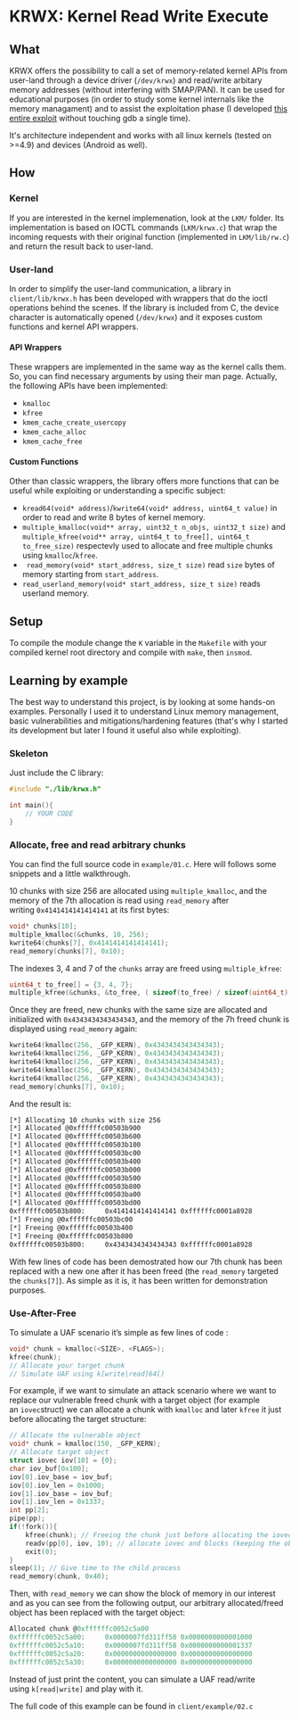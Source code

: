 # KRWX: Kernel Read Write Execute
## What
KRWX offers the possibility to call a set of memory-related kernel APIs from user-land through a device driver (`/dev/krwx`) and read/write arbitary memory addresses (without interfering with SMAP/PAN).
It can be used for educational purposes (in order to study some kernel internals like the memory managament) and to assist the exploitation phase (I developed [this entire exploit](https://1day.dev/notes/Linux-Kernel-n-day-exploit-development) without touching gdb a single time).

It's architecture independent and works with all linux kernels (tested on >=4.9) and devices (Android as well).

## How
### Kernel
If you are interested in the kernel implemenation, look at the `LKM/` folder.
Its implementation is based on IOCTL commands (`LKM/krwx.c`) that wrap the incoming requests with their original function (implemented in `LKM/lib/rw.c`) and return the result back to user-land.

### User-land
In order to simplify the user-land communication, a library in `client/lib/krwx.h` has been developed with wrappers that do the ioctl operations behind the scenes. If the library is included from C, the device character is automatically opened (`/dev/krwx`) and it exposes custom functions and kernel API wrappers.

#### API Wrappers
These wrappers are implemented in the same way as the kernel calls them. So, you can find necessary arguments by using their man page. Actually, the following APIs have been implemented:
- `kmalloc`
- `kfree`
- `kmem_cache_create_usercopy`
- `kmem_cache_alloc`
- `kmem_cache_free`

#### Custom Functions
Other than classic wrappers, the library offers more functions that can be useful while exploiting or understanding a specific subject:
- `kread64(void* address)`/`kwrite64(void* address, uint64_t value)` in order to read and write 8 bytes of kernel memory.
- `multiple_kmalloc(void** array, uint32_t n_objs, uint32_t size)` and `multiple_kfree(void** array, uint64_t to_free[], uint64_t to_free_size)` respectevly used to allocate and free multiple chunks using `kmalloc`/`kfree`.
- ` read_memory(void* start_address, size_t size)` read `size` bytes of memory starting from `start_address`.
- `read_userland_memory(void* start_address, size_t size)` reads userland memory.

## Setup
To compile the module change the `K` variable in the `Makefile` with your compiled kernel root directory and compile with `make`, then `insmod`.

## Learning by example
The best way to understand this project, is by looking at some hands-on examples. Personally I used it to understand Linux memory management, basic vulnerabilities and mitigations/hardening features (that's why I started its development but later I found it useful also while exploiting).

### Skeleton
Just include the C library:
```C
#include "./lib/krwx.h"

int main(){
    // YOUR CODE
}
```
### Allocate, free and read arbitrary chunks
You can find the full source code in `example/01.c`. Here will follows some snippets and a little walkthrough.

10 chunks with size 256 are allocated using `multiple_kmalloc`, and the memory of the 7th allocation is read using `read_memory` after writing `0x4141414141414141` at its first bytes:

```C
void* chunks[10];
multiple_kmalloc(&chunks, 10, 256);
kwrite64(chunks[7], 0x4141414141414141);
read_memory(chunks[7], 0x10);
```

The indexes 3, 4 and 7 of the `chunks` array are freed using `multiple_kfree`:

```C
uint64_t to_free[] = {3, 4, 7};
multiple_kfree(&chunks, &to_free, ( sizeof(to_free) / sizeof(uint64_t) ) );
```

Once they are freed, new chunks with the same size are allocated and initialized with `0x4343434343434343`, and the memory of the 7h freed chunk is displayed using `read_memory` again:

```C
kwrite64(kmalloc(256, _GFP_KERN), 0x4343434343434343);
kwrite64(kmalloc(256, _GFP_KERN), 0x4343434343434343);
kwrite64(kmalloc(256, _GFP_KERN), 0x4343434343434343);
kwrite64(kmalloc(256, _GFP_KERN), 0x4343434343434343);
kwrite64(kmalloc(256, _GFP_KERN), 0x4343434343434343);
read_memory(chunks[7], 0x10);
```

And the result is:

```bash
[*] Allocating 10 chunks with size 256
[*] Allocated @0xffffffc00503b900
[*] Allocated @0xffffffc00503b600
[*] Allocated @0xffffffc00503b100
[*] Allocated @0xffffffc00503bc00
[*] Allocated @0xffffffc00503b400
[*] Allocated @0xffffffc00503b000
[*] Allocated @0xffffffc00503b500
[*] Allocated @0xffffffc00503b800
[*] Allocated @0xffffffc00503ba00
[*] Allocated @0xffffffc00503bd00
0xffffffc00503b800:     0x4141414141414141 0xffffffc0001a8928
[*] Freeing @0xffffffc00503bc00
[*] Freeing @0xffffffc00503b400
[*] Freeing @0xffffffc00503b800
0xffffffc00503b800:     0x4343434343434343 0xffffffc0001a8928
```

With few lines of code has been demostrated how our 7th chunk has been replaced with a new one after it has been freed (the `read_memory` targeted the `chunks[7]`). As simple as it is, it has been written for demonstration purposes.

### Use-After-Free
To simulate a UAF scenario it’s simple as few lines of code :

```C
void* chunk = kmalloc(<SIZE>, <FLAGS>);
kfree(chunk);
// Allocate your target chunk
// Simulate UAF using k[write|read]64()
```

For example, if we want to simulate an attack scenario where we want to replace our vulnerable freed chunk with a target object (for example an `iovec`struct) we can allocate a chunk with `kmalloc` and later `kfree` it just before allocating the target structure:

```C
// Allocate the vulnerable object
void* chunk = kmalloc(150, _GFP_KERN);
// Allocate target object
struct iovec iov[10] = {0};
char iov_buf[0x100];
iov[0].iov_base = iov_buf;
iov[0].iov_len = 0x1000;
iov[1].iov_base = iov_buf;
iov[1].iov_len = 0x1337;
int pp[2];
pipe(pp);
if(!fork()){
	kfree(chunk); // Freeing the chunk just before allocating the iovec
	readv(pp[0], iov, 10); // allocate iovec and blocks (keeping the object in the kernel) 
	exit(0);
}
sleep(1); // Give time to the child process
read_memory(chunk, 0x40);
```

Then, with `read_memory` we can show the block of memory in our interest and as you can see from the following output, our arbitrary allocated/freed object has been replaced with the target object:

```C
Allocated chunk @0xffffffc0052c5a00
0xffffffc0052c5a00:     0x0000007fd311ff58 0x0000000000001000
0xffffffc0052c5a10:     0x0000007fd311ff58 0x0000000000001337
0xffffffc0052c5a20:     0x0000000000000000 0x0000000000000000
0xffffffc0052c5a30:     0x0000000000000000 0x0000000000000000
```

Instead of just print the content, you can simulate a UAF read/write using `k[read|write]` and play with it.

The full code of this example can be found in `client/example/02.c`


